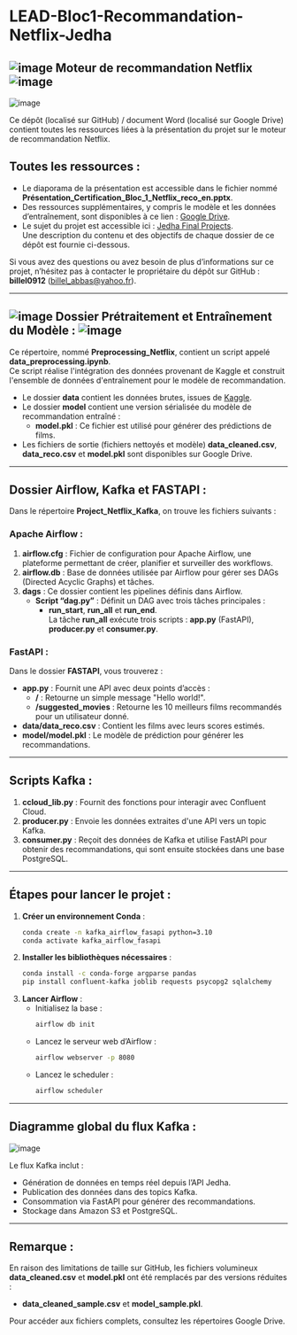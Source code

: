 
# LEAD-Bloc1-Recommandation-Netflix-Jedha
## ![image](https://github.com/billel0912/LEAD-Bloc1-Netflix-Recommendation-Jedha/assets/114284427/f17d64a9-3922-4cee-87dc-9b881085659c) Moteur de recommandation Netflix ![image](https://github.com/billel0912/LEAD-Bloc1-Netflix-Recommendation-Jedha/assets/114284427/f17d64a9-3922-4cee-87dc-9b881085659c)
![image](https://github.com/billel0912/LEAD-Bloc1-Netflix-Recommendation-Jedha/assets/114284427/2f002cd8-a41b-4e93-a357-b8eba4d86e69)

Ce dépôt (localisé sur GitHub) / document Word (localisé sur Google Drive) contient toutes les ressources liées à la présentation du projet sur le moteur de recommandation Netflix.

## Toutes les ressources :

- Le diaporama de la présentation est accessible dans le fichier nommé **Présentation_Certification_Bloc_1_Netflix_reco_en.pptx**.
- Des ressources supplémentaires, y compris le modèle et les données d’entraînement, sont disponibles à ce lien : [Google Drive](https://drive.google.com/drive/folders/14qz8C2JKb7AuaLz6VbQjgEoHbhNFNw5S?usp=drive_link).
- Le sujet du projet est accessible ici : [Jedha Final Projects](https://app.jedha.co/course/final-projects-l/netflix-automation-engine-l).  
  Une description du contenu et des objectifs de chaque dossier de ce dépôt est fournie ci-dessous.  

Si vous avez des questions ou avez besoin de plus d’informations sur ce projet, n’hésitez pas à contacter le propriétaire du dépôt sur GitHub : **billel0912** (billel_abbas@yahoo.fr).

---

## ![image](https://github.com/billel0912/LEAD-Bloc1-Netflix-Recommendation-Jedha/assets/114284427/54ed3921-f6f6-4603-92b7-89904323f64d) Dossier Prétraitement et Entraînement du Modèle : ![image](https://github.com/billel0912/LEAD-Bloc1-Netflix-Recommendation-Jedha/assets/114284427/3b255f3b-1bc7-4eb1-9c02-512b41a4839b)

Ce répertoire, nommé **Preprocessing_Netflix**, contient un script appelé **data_preprocessing.ipynb**.  
Ce script réalise l'intégration des données provenant de Kaggle et construit l'ensemble de données d'entraînement pour le modèle de recommandation.  

- Le dossier **data** contient les données brutes, issues de [Kaggle](https://www.kaggle.com/code/laowingkin/netflix-movie-recommendation).  
- Le dossier **model** contient une version sérialisée du modèle de recommandation entraîné :  
  - **model.pkl** : Ce fichier est utilisé pour générer des prédictions de films.  
- Les fichiers de sortie (fichiers nettoyés et modèle) **data_cleaned.csv**, **data_reco.csv** et **model.pkl** sont disponibles sur Google Drive.

---

## Dossier Airflow, Kafka et FASTAPI :
Dans le répertoire **Project_Netflix_Kafka**, on trouve les fichiers suivants :

### Apache Airflow :
1. **airflow.cfg** : Fichier de configuration pour Apache Airflow, une plateforme permettant de créer, planifier et surveiller des workflows.  
2. **airflow.db** : Base de données utilisée par Airflow pour gérer ses DAGs (Directed Acyclic Graphs) et tâches.  
3. **dags** : Ce dossier contient les pipelines définis dans Airflow.  
   - **Script “dag.py”** : Définit un DAG avec trois tâches principales :  
     - **run_start**, **run_all** et **run_end**.  
     La tâche **run_all** exécute trois scripts : **app.py** (FastAPI), **producer.py** et **consumer.py**.  

### FastAPI :
Dans le dossier **FASTAPI**, vous trouverez :  
- **app.py** : Fournit une API avec deux points d’accès :  
  - **/** : Retourne un simple message "Hello world!".  
  - **/suggested_movies** : Retourne les 10 meilleurs films recommandés pour un utilisateur donné.  
- **data/data_reco.csv** : Contient les films avec leurs scores estimés.  
- **model/model.pkl** : Le modèle de prédiction pour générer les recommandations.

---

## Scripts Kafka :
1. **ccloud_lib.py** : Fournit des fonctions pour interagir avec Confluent Cloud.  
2. **producer.py** : Envoie les données extraites d'une API vers un topic Kafka.  
3. **consumer.py** : Reçoit des données de Kafka et utilise FastAPI pour obtenir des recommandations, qui sont ensuite stockées dans une base PostgreSQL.

---

## Étapes pour lancer le projet :

1. **Créer un environnement Conda** :  
   ```bash
   conda create -n kafka_airflow_fasapi python=3.10
   conda activate kafka_airflow_fasapi
   ```
2. **Installer les bibliothèques nécessaires** :  
   ```bash
   conda install -c conda-forge argparse pandas
   pip install confluent-kafka joblib requests psycopg2 sqlalchemy
   ```
3. **Lancer Airflow** :
   - Initialisez la base :  
     ```bash
     airflow db init
     ```
   - Lancez le serveur web d’Airflow :  
     ```bash
     airflow webserver -p 8080
     ```
   - Lancez le scheduler :  
     ```bash
     airflow scheduler
     ```

---

## Diagramme global du flux Kafka :  

![image](https://github.com/billel0912/LEAD-Bloc1-Netflix-Recommendation-Jedha/assets/114284427/61c6c3d9-3dc4-4a77-977b-b8810176341d)

Le flux Kafka inclut :  
- Génération de données en temps réel depuis l’API Jedha.  
- Publication des données dans des topics Kafka.  
- Consommation via FastAPI pour générer des recommandations.  
- Stockage dans Amazon S3 et PostgreSQL.

---

## Remarque :
En raison des limitations de taille sur GitHub, les fichiers volumineux **data_cleaned.csv** et **model.pkl** ont été remplacés par des versions réduites :  
- **data_cleaned_sample.csv** et **model_sample.pkl**.  

Pour accéder aux fichiers complets, consultez les répertoires Google Drive.
```